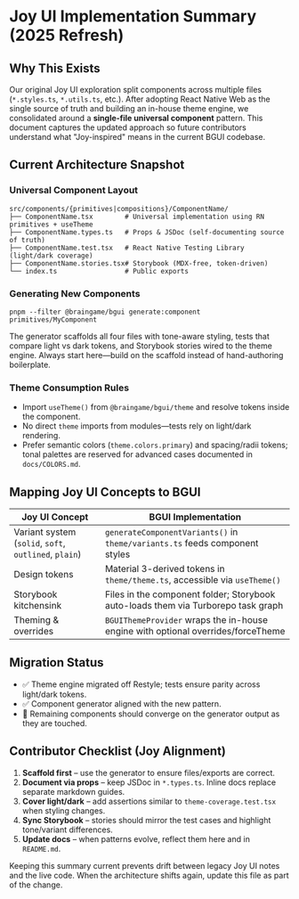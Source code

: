 # Joy UI Implementation Summary (2025 Refresh)

## Why This Exists

Our original Joy UI exploration split components across multiple files (`*.styles.ts`, `*.utils.ts`, etc.). After adopting React Native Web as the single source of truth and building an in-house theme engine, we consolidated around a **single-file universal component** pattern. This document captures the updated approach so future contributors understand what "Joy-inspired" means in the current BGUI codebase.

## Current Architecture Snapshot

### Universal Component Layout
```
src/components/{primitives|compositions}/ComponentName/
├── ComponentName.tsx        # Universal implementation using RN primitives + useTheme
├── ComponentName.types.ts   # Props & JSDoc (self-documenting source of truth)
├── ComponentName.test.tsx   # React Native Testing Library (light/dark coverage)
├── ComponentName.stories.tsx# Storybook (MDX-free, token-driven)
└── index.ts                 # Public exports
```

### Generating New Components
```
pnpm --filter @braingame/bgui generate:component primitives/MyComponent
```
The generator scaffolds all four files with tone-aware styling, tests that compare light vs dark tokens, and Storybook stories wired to the theme engine. Always start here—build on the scaffold instead of hand-authoring boilerplate.

### Theme Consumption Rules
- Import `useTheme()` from `@braingame/bgui/theme` and resolve tokens inside the component.
- No direct `theme` imports from modules—tests rely on light/dark rendering.
- Prefer semantic colors (`theme.colors.primary`) and spacing/radii tokens; tonal palettes are reserved for advanced cases documented in `docs/COLORS.md`.

## Mapping Joy UI Concepts to BGUI
| Joy UI Concept | BGUI Implementation |
| --- | --- |
| Variant system (`solid`, `soft`, `outlined`, `plain`) | `generateComponentVariants()` in `theme/variants.ts` feeds component styles |
| Design tokens | Material 3-derived tokens in `theme/theme.ts`, accessible via `useTheme()` |
| Storybook kitchensink | Files in the component folder; Storybook auto-loads them via Turborepo task graph |
| Theming & overrides | `BGUIThemeProvider` wraps the in-house engine with optional overrides/forceTheme |

## Migration Status
- ✅ Theme engine migrated off Restyle; tests ensure parity across light/dark tokens.
- ✅ Component generator aligned with the new pattern.
- 🔄 Remaining components should converge on the generator output as they are touched.

## Contributor Checklist (Joy Alignment)
1. **Scaffold first** – use the generator to ensure files/exports are correct.
2. **Document via props** – keep JSDoc in `*.types.ts`. Inline docs replace separate markdown guides.
3. **Cover light/dark** – add assertions similar to `theme-coverage.test.tsx` when styling changes.
4. **Sync Storybook** – stories should mirror the test cases and highlight tone/variant differences.
5. **Update docs** – when patterns evolve, reflect them here and in `README.md`.

Keeping this summary current prevents drift between legacy Joy UI notes and the live code. When the architecture shifts again, update this file as part of the change.
